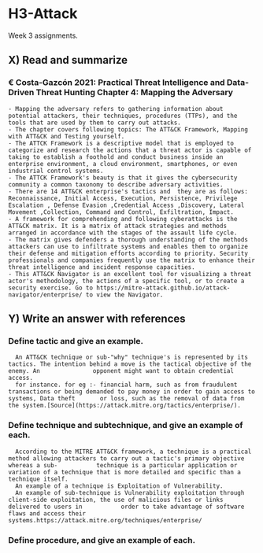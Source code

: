 # H3-Attack
Week 3 assignments.
## X) Read and summarize
  ### € Costa-Gazcón 2021: Practical Threat Intelligence and Data-Driven Threat Hunting Chapter 4: Mapping the Adversary
    - Mapping the adversary refers to gathering information about potential attackers, their techniques, procedures (TTPs), and the tools that are used by them to carry out attacks.
    - The chapter covers following topics: The ATT&CK Framework, Mapping with ATT&CK and Testing yourself. 
    - The ATTCK Framework is a descriptive model that is employed to categorize and research the actions that a threat actor is capable of taking to establish a foothold and conduct business inside an enterprise environment, a cloud environment, smartphones, or even industrial control systems.
    - The ATTCK Framework's beauty is that it gives the cybersecurity community a common taxonomy to describe adversary activities.
    - There are 14 ATT&CK enterprise's tactics and  they are as follows: Reconnaissance, Initial Access, Execution, Persistence, Privilege Escalation , Defense Evasion ,Credential Access ,Discovery, Lateral Movement ,Collection, Command and Control, Exfiltration, Impact.
    - A framework for comprehending and following cyberattacks is the ATT&CK matrix. It is a matrix of attack strategies and methods arranged in accordance with the stages of the assault life cycle.
    - The matrix gives defenders a thorough understanding of the methods attackers can use to infiltrate systems and enables them to organize their defense and mitigation efforts according to priority. Security professionals and companies frequently use the matrix to enhance their threat intelligence and incident response capacities.
    - This ATT&CK Navigator is an excellent tool for visualizing a threat actor's methodology, the actions of a specific tool, or to create a security exercise. Go to https://mitre-attack.github.io/attack-navigator/enterprise/ to view the Navigator.
## Y) Write an answer with references  
  ### Define tactic and give an example.
      An ATT&CK technique or sub-"why" technique's is represented by its tactics. The intention behind a move is the tactical objective of the enemy. An               opponent might want to obtain credential access. 
      for instance. for eg :- financial harm, such as from fraudulent transactions or being demanded to pay money in order to gain access to systems, Data theft       or loss, such as the removal of data from the system.[Source](https://attack.mitre.org/tactics/enterprise/).
  ### Define technique and subtechnique, and give an example of each.
      According to the MITRE ATT&CK framework, a technique is a practical method allowing attackers to carry out a tactic's primary objective whereas a sub-           technique is a particular application or variation of a technique that is more detailed and specific than a technique itself. 
      An example of a technique is Exploitation of Vulnerability. 
      An example of sub-technique is Vulnerability exploitation through client-side exploitation, the use of malicious files or links delivered to users in           order to take advantage of software flaws and access their systems.https://attack.mitre.org/techniques/enterprise/
  ### Define procedure, and give an example of each. 
      
    
